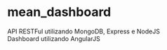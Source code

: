 # mean_dashboard
API RESTFul utilizando MongoDB, Express e NodeJS<br>
Dashboard utilizando AngularJS

